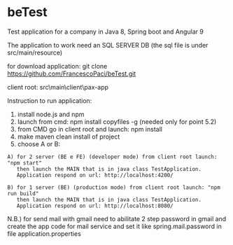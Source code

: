 # beTest

Test application for a company in Java 8, Spring boot and Angular 9

The application to work need an SQL SERVER DB (the sql file is under src/main/resource)

for download application: git clone https://github.com/FrancescoPaci/beTest.git

client root: src\main\client\pax-app

Instruction to run application:
  
  1) install node.js and npm
  2) launch from cmd: npm install copyfiles -g (needed only for point 5.2)
  3) from CMD go in client root and launch: npm install
  4) make maven clean install of project
  5) choose A or B:
  
    A) for 2 server (BE e FE) (developer mode) from client root launch: "npm start"
       then launch the MAIN that is in java class TestApplication.
       Application respond on url: http://localhost:4200/

    B) for 1 server (BE) (production mode) from client root launch: "npm run build"
       then launch the MAIN that is in java class TestApplication.
       Application respond on url: http://localhost:8080/
  
  N.B.) for send mail with gmail need to abilitate 2 step password in gmail and create the app code for mail service
      and set it like spring.mail.password in file application.properties
